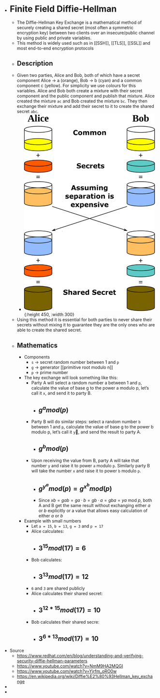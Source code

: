 - # Finite Field Diffie-Hellman
	- The Diffie-Hellman Key Exchange is a mathematical method of securely creating a shared secret (most often a symmetric encryption key) between two clients over an insecure/public channel by using public and private variables.
	- This method is widely used such as in [[SSH]], [[TLS]], [[SSL]] and most end-to-end encryption protocols
	- ## Description
	- Given two parties, Alice and Bob, both of which have a secret component Alice -> a (orange), Bob -> b (cyan) and a common component c (yellow). For simplicity we use colours for this variables. Alice and Bob both create a mixture with their secret component and the public component and publish that mixture. Alice created the mixture `ac` and Bob created the mixture `bc`. They then exchange their mixture and add their secret to it to create the shared secret `abc`.
		- ![diffie-hellman-color-example.png](../assets/diffie-hellman-color-example_1689860915833_0.png){:height 450, :width 300}
	- Using this method it is essential for both parties to never share their secrets without mixing it to guarantee they are the only ones who are able to create the shared secret.
	- ## Mathematics
		- Components
			- `s` -> secret random number between 1 and `p`
			- `g` -> generator [[primitive root modulo n]]
			- `p` -> prime number
		- The key exchange will look something like this:
			- Party A will select a random number a between 1 and `p`, calculate the value of base g to the power a modulo p, let’s call it `x`, and send it to party B.
				- ## $g^{a} mod(p)$
			- Party B will do similar steps: select a random number `b` between 1 and `p`, calculate the value of base g to the power b modulo p, let’s call it `y`, and send the result to party A.
				- ## $g^{b} mod(p)$
			- Upon receiving the value from B, party A will take that number `y` and raise it to power `a` modulo `p`. Similarly party B will take the number `x` and raise it to power `b` modulo `p`.
				- ## $g^{y^{a}} mod(p) = g^{x^{b}} mod(p)$
				- Since $xb=gab=ga·b=gb·a=gba=ya$ mod *p*, both A and B get the same result without exchanging either *a* or *b* explicitly or a value that allows easy calculation of either *a* or *b*
		- Example with small numbers
			- Let `a = 15`, `b = 13`, `g = 3` and `p = 17`
			- Alice calculates:
				- ## $3^{15} mod(17) = 6$
			- Bob calculates:
				- ## $3^{13} mod(17) = 12$
			- `6` and `3` are shared publicly
			- Alice calculates their shared secret:
				- ## $3^{12*15} mod(17) = 10$
			- Bob calculates their shared secre:
				- ## $3^{6*13} mod(17) = 10$
- Source
	- https://www.redhat.com/en/blog/understanding-and-verifying-security-diffie-hellman-parameters
	- https://www.youtube.com/watch?v=NmM9HA2MQGI
	- https://www.youtube.com/watch?v=Yjrfm_oRO0w
	- https://en.wikipedia.org/wiki/Diffie%E2%80%93Hellman_key_exchange
-
-